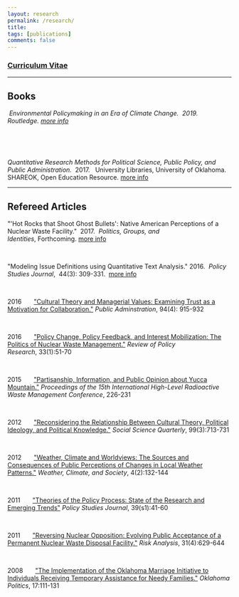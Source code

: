 ```yaml
---
layout: research
permalink: /research/
title:
tags: [publications]
comments: false
---
```


<!-- Currently I have two major projects in development; a [book](http://matthewcnowlin.com/book/) project on climate change policy and [Our Coastal Future Forum](http://www.scseagrant.org/Content/?cid=937).

<br />
Our Coastal Future Forum received funding from a National Academies [Gulf Research Program](http://www.nationalacademies.org/gulf/index.html) exploratory grant in 2016. The project in which the forum is based is entitled, _Can deliberative discussions lay a foundation for integrated decision-making networks?_. It was developed with [Susan Lovelace](http://marinebiology.cofc.edu/about-the-program/faculty-listing/lovelace-susan.php) from the [South Carolina Sea Grant Consortium](http://www.scseagrant.org) and the College of Charleston and [Justin Reedy](http://justinreedy.org) from the [University of Oklahoma](http://www.ou.edu). The project seeks to engage the public, natural resource managers, and decision-makers in a deliberative process to address issues facing coastal communities. 

<br />
Below are links to my publications and in a few papers that are in progress. --> 


<h3><a href="{{ site.url }}/files/nowlinCVshort.pdf">Curriculum Vitae</a>&nbsp;<i class="fa fa-file-pdf-o"></i></h3>
       
<hr class="separator">

## Books 

<p><i class="fa fa-book">&nbsp;<em>Environmental Policymaking in an Era of Climate Change.</em>&nbsp; 2019. &nbsp; Routledge.&nbsp;<a href="{{ site.url}}/research/book.html" class="badge badge-secondary">more info<nav class="navbar navbar-right"></a>&nbsp;</i></p>  

<br />
<p><em>Quantitative Research Methods for Political Science, Public Policy, and Public Administration.</em>&nbsp; 2017. &nbsp; University Libraries, University of Oklahoma. SHAREOK, Open Education Resource.&nbsp;<a href="{{ site.url}}/research/statsBook.html">more info</a>&nbsp;<i class="fa fa-book"></i></p>  

<hr class="separator">

## Refereed Articles 

<p>"'Hot Rocks that Shoot Ghost Bullets': Native American Perceptions of a Nuclear Waste Facility."&nbsp; 2017. &nbsp;<em>Politics, Groups, and Identities</em>,&nbsp;Forthcoming.&nbsp;<a href="{{ site.url}}/research/hot-rocks.html">more info</a>&nbsp;<i class="fa fa-file-o"></i></p>

<br />
<p>"Modeling Issue Definitions using Quantitative Text Analysis."&nbsp;2016. &nbsp;<em>Policy Studies Journal</em>,&nbsp; 44(3): 309-331. &nbsp;<a href="{{ site.url}}/research/issue-definitions.html">more info</a>&nbsp;<i class="fa fa-file-o"></i></p>

<br />
<p>2016&nbsp;&nbsp;&nbsp;&nbsp; <i class="fa fa-file"></i>&nbsp;&nbsp;<a href="{{ site.url}}/research/pa2016.html">"Cultural Theory and Managerial Values: Examining Trust as a Motivation for Collaboration."</a>&nbsp;<em>Public Adminstration</em>,&nbsp;94(4): 915-932</p>

<br />
<p>2016&nbsp;&nbsp;&nbsp;&nbsp; <i class="fa fa-file"></i>&nbsp;&nbsp;<a href="{{ site.url}}/research/rpr2016.html">"Policy Change, Policy Feedback, and Interest Mobilization: The Politics of Nuclear Waste Management."</a>&nbsp;<em>Review of Policy Research</em>,&nbsp;33(1):51-70</p>

<br />
<p>2015&nbsp;&nbsp;&nbsp;&nbsp; <i class="fa fa-file"></i>&nbsp;&nbsp;<a href="{{ site.url}}/research/ans2015.html">"Partisanship, Information, and Public Opinion about Yucca Mountain."</a>&nbsp;<em>Proceedings of the 15th International High-Level Radioactive Waste Management Conference</em>,&nbsp;226-231</p>

<br />
<p>2012&nbsp;&nbsp;&nbsp;&nbsp; <i class="fa fa-file"></i>&nbsp;&nbsp;<a href="{{ site.url}}/research/ssq2012.html">"Reconsidering the Relationship Between Cultural Theory, Political Ideology, and Political Knowledge."</a>&nbsp;<em>Social Science Quarterly</em>,&nbsp;99(3):713-731</p>

<br />
<p>2012&nbsp;&nbsp;&nbsp;&nbsp; <i class="fa fa-file"></i>&nbsp;&nbsp;<a href="{{ site.url}}/research/wcs2012.html">"Weather, Climate and Worldviews: The Sources and Consequences of Public Perceptions of Changes in Local Weather Patterns."</a>&nbsp;<em>Weather, Climate, and Society</em>,&nbsp;4(2):132-144</p>

<br />
<p>2011&nbsp;&nbsp;&nbsp;&nbsp; <i class="fa fa-file"></i>&nbsp;&nbsp;<a href="{{ site.url}}/research/psj2011.html">"Theories of the Policy Process: State of the Research and Emerging Trends"</a>&nbsp;<em>Policy Studies Journal</em>,&nbsp;39(s1):41-60</p>

<br />
<p>2011&nbsp;&nbsp;&nbsp;&nbsp; <i class="fa fa-file"></i>&nbsp;&nbsp;<a href="{{ site.url}}/research/ra2011.html">"Reversing Nuclear Opposition: Evolving Public Acceptance of a Permanent Nuclear Waste Disposal Facility."</a>&nbsp;<em>Risk Analysis</em>,&nbsp;31(4):629-644</p>

<br />
<p>2008&nbsp;&nbsp;&nbsp;&nbsp; <i class="fa fa-file"></i>&nbsp;&nbsp;<a href="{{ site.url}}/research/op2008.html">"The Implementation of the Oklahoma Marriage Initiative to Individuals Receiving Temporary Assistance for Needy Families."</a>&nbsp;<em>Oklahoma Politics</em>,&nbsp;17:111-131</p>



